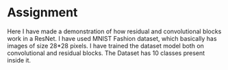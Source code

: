 # Assignment

Here I have made a demonstration of how residual and convolutional blocks work in a ResNet.
I have used MNIST Fashion dataset, which basically has images of size 28*28 pixels.
I have trained the dataset model both on convolutional and residual blocks.
The Dataset has 10 classes present inside it.
